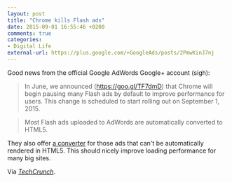 ```yaml
---
layout: post
title: "Chrome kills Flash ads"
date: 2015-09-01 16:55:46 +0200
comments: true
categories: 
- Digital Life
external-url: https://plus.google.com/+GoogleAds/posts/2PmwKinJ7nj
---
```


Good news from the official Google AdWords Google+ account (sigh):

> In June, we announced (https://goo.gl/TF7dmD) that Chrome will begin pausing many Flash ads by default to improve performance for users. This change is scheduled to start rolling out on September 1, 2015. 

> Most Flash ads uploaded to AdWords are automatically converted to HTML5.

They also offer [a converter](https://goo.gl/ZBq5DR) for those ads that can't be automatically rendered in HTML5. This should nicely improve loading performance for many big sites. 

Via _[TechCrunch](http://techcrunch.com/2015/09/01/great-news-everyone-chrome-is-just-killed-flash-ads/)_.